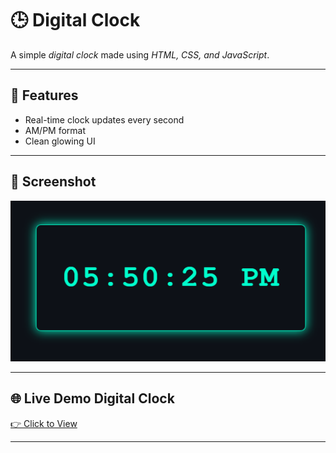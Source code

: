 # 🕒 Digital Clock

A simple *digital clock* made using *HTML, CSS, and JavaScript*.

---

## 🚀 Features
- Real-time clock updates every second  
- AM/PM format  
- Clean glowing UI  

---

## 📸 Screenshot
![Digital Clock Screenshot](screenshot.png)

---

## 🌐 Live Demo Digital Clock
[👉 Click to View](https://xyzvikram.github.io/digital-clock/)

---
